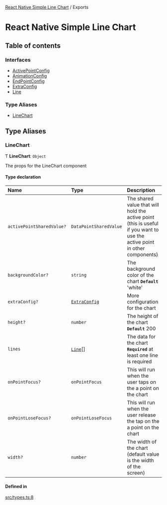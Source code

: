 [React Native Simple Line Chart](README.md) / Exports

# React Native Simple Line Chart

## Table of contents

### Interfaces

- [ActivePointConfig](interfaces/ActivePointConfig.md)
- [AnimationConfig](interfaces/AnimationConfig.md)
- [EndPointConfig](interfaces/EndPointConfig.md)
- [ExtraConfig](interfaces/ExtraConfig.md)
- [Line](interfaces/Line.md)

### Type Aliases

- [LineChart](modules.md#linechart)

## Type Aliases

### LineChart

Ƭ **LineChart**: `Object`

The props for the LineChart component

#### Type declaration

| Name | Type | Description |
| :------ | :------ | :------ |
| `activePointSharedValue?` | `DataPointSharedValue` | The shared value that will hold the active point (this is useful if you want to use the active point in other components) |
| `backgroundColor?` | `string` | The background color of the chart **`Default`** 'white' |
| `extraConfig?` | [`ExtraConfig`](interfaces/ExtraConfig.md) | More configuration for the chart |
| `height?` | `number` | The height of the chart **`Default`** 200 |
| `lines` | [`Line`](interfaces/Line.md)[] | The data for the chart **`Required`** at least one line is required |
| `onPointFocus?` | `onPointFocus` | This will run when the user taps on the a point on the chart |
| `onPointLoseFocus?` | `onPointLoseFocus` | This will run when the user release the tap on the a point on the chart |
| `width?` | `number` | The width of the chart (default value is the width of the screen) |

#### Defined in

[src/types.ts:8](https://github.com/Malaa-tech/react-native-simple-line-chart/blob/d9a44a4/src/types.ts#L8)
